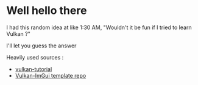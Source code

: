 # Well hello there

I had this random idea at like 1:30 AM, "Wouldn't it be fun if I tried to learn Vulkan ?"

I'll let you guess the answer

Heavily used sources :
- [vulkan-tutorial](https://vulkan-tutorial.com/)
- [Vulkan-ImGui template repo](https://github.com/florianvazelle/VulkanStarter)